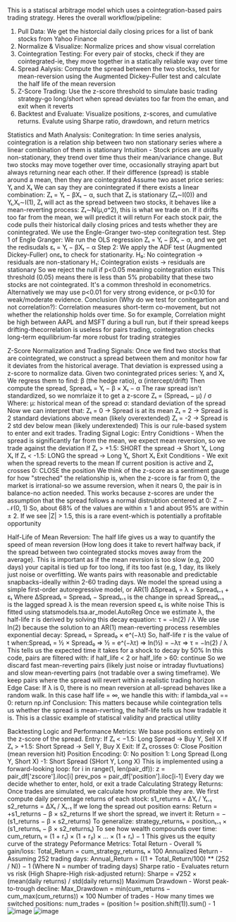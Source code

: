 This is a statiscal arbitrage model which uses a cointegration-based pairs trading strategy.
Heres the overall workflow/pipeline:
1. Pull Data: We get the historcial daily closing prices for a list of bank stocks from Yahoo Finance
2. Normalize & Visualize: Normalize prices and show visual correlation
3. Cointegration Testing: For every pair of stocks, check if they are cointegrated-ie, they move together in a statically reliable way over time
4. Spread Aalysis: Compute the spread between the two stocks, test for mean-reversion using the Augmented Dickey-Fuller test and calculate the half life of the mean reversion
5. Z-Score Trading: Use the z-score threshold to simulate basic trading strategy-go long/short when spread deviates too far from the eman, and exit when it reverts
6. Backtest and Evaluate: Visualize positions, z-scores, and cumulative returns. Evalute using Sharpe ratio, drawdown, and return metrics

Statistics and Math Analysis:
Conitegration:
In time series analysis, cointegration is a relation ship between two non stationary series where a linear combination of them is stationary
Intuition - Stock prices are usually non-stationary, they trend over time thus their mean/variance change. But two stocks may move together over time, occasionally straying apart but always returning near each other. If their difference (spread) is stable around a mean, then they are cointegrated
Assume two asset price series: Yₜ and Xₜ
We can say they are conintegrated if there exists a linear combination: Zₜ = Yₜ − βXₜ − α, such that Zₜ is stationary (Zₜ∼I(0)) and Yₜ,Xₜ∼I(1),
Zₜ will act as the spread between two stocks, it behaves like a mean-reverting process: Zₜ∼N(μ,σ^2), this is what we trade on. If it drifts too far from the mean, we will predict it will return
For each stock pair, the code pulls their historical daily closing prices and tests whether they are conintegrated.
We use the Engle-Granger two-step conitegration test.
Step 1 of Engle Granger: We run the OLS regression Zₜ = Yₜ − βXₜ − α, and we get the redisudals εₜ = Yₜ − βXₜ − α
Step 2: We apply the ADF test (Augmented Dickey-Fuller) onεₜ to check for stationarity.
H₀: No cointegration  →  residuals are non-stationary
H₁: Cointegration exists  →  residuals are stationary
So we reject the null if p<0.05 meaning cointegration exists
This threshold (0.05) means there is less than 5% probability that these two stocks are not cointegrated. It's a common threshold in econometrics. Alternatively we may use p<0.01 for very strong evidence, or p<0.10 for weak/moderate evidence. 
Conclusion (Why do we test for conitegartion and not correlation?): Correlation measures short-term co-movement, but not whether the relationship holds over time. So for example, Correlation might be high between AAPL and MSFT during a bull run, but if their spread keeps drifting-thecorrelation is useless for pairs trading, cointegration checks long-term equilibrium-far more robust for trading strategies

Z-Score Normalization and Trading Signals:
Once we find two stocks that are cointegrated, we construct a spread between them and monitor how far it deviates from the historical average. That deviation is expressed using a z-score to normalize data.
Given two conintegrated prices series: Yₜ and Xₜ
We regress them to find: β (the hedge ratio), α (intercept/drift)
Then compute the spread, Spreadₜ = Yₜ − β × Xₜ − α
The raw spread isn't standardized, so we nomrlaize it to get a z-score Zₜ = (Spreadₜ − μ) / σ
Where:
μ: historical mean of the spread
σ: standard deviation of the spread
Now we can interpret that:
Zₜ = 0 → Spread is at its mean
Zₜ = 2 → Spread is 2 standard deviations above mean (likely overextended)
Zₜ = -2 → Spread is 2 std dev below mean (likely underextended)
This is our rule-based system to enter and exit trades.
Trading Signal Logic:
Entry Conidtions - When the spread is significantly far from the mean, we expect mean reversion, so we trade against the deviation
If Zₜ > +1.5:
    SHORT the spread → Short Yₜ, Long Xₜ
If Zₜ < -1.5:
    LONG the spread → Long Yₜ, Short Xₜ
Exit Conditions - We exit when the spread reverts to the mean
If current position is active and Zₜ crosses 0:
    CLOSE the position
We think of the z-score as a sentiment gauge for how "streched" the relationship is, when the z-score is far from 0, the market is irrational-so we assume reversion, when it nears 0, the pair is in balance-no action needed.
This works because z-scores are under the assumption that the spread follows a normal distrubtion centered at 0: Z ∼ 𝒩(0, 1)
So, about 68% of the values are within ± 1 and about 95% are within ± 2. If we see |Z| > 1.5, this is a rare event-which is potentially a profitable opportunity

Half-Life of Mean Reversion:
The half life gives us a way to quantify the speed of mean reversion (How long does it take to revert halfway back, if the spread between two cointegrated stocks moves away from the average). This is important as if the mean revrsion is too slow (e.g, 200 days) your capital is tied up for too long, if its too fast (e.g, 1 day, its likely just noise or overfitting. We wants pairs with reasonable and predictable snapbacks-ideally within 2-60 trading days.
We model the spread using a simple first-order autoregressive model, or AR(1)
ΔSpreadₜ = λ × Spreadₜ₋₁ + εₜ
Where
ΔSpreadₜ = Spreadₜ − Spreadₜ₋₁ is the change in spread
Spreadₜ₋₁ is the lagged spread
λ is the mean reversion speed
εₜ is white noise
This is fitted using statsmodels.tsa.ar_model.AutoReg
Once we estimate λ, the half-life 𝜏 is derived by solving this decay equation: τ = −ln(2) / λ
We use ln(2) because the solution to an AR(1) mean-reverting process resembles exponential decay: Spreadₜ = Spread₀ × e^(−λt)
So, half-life 𝜏 is the value of t when:Spreadₜ = ½ × Spread₀
⇒ ½ = e^(−λτ)
⇒ ln(½) = −λτ
⇒ τ = −ln(2) / λ
This tells us the expected time it takes for a shock to decay by 50%
​In this code, pairs are filtered with:
if half_life < 2 or half_life > 60:
    continue
So we discard fast mean-reverting pairs (likely just noise or intraday fluvtuations) and slow mean-reverting pairs (not tradable over a swing timeframe). We keep pairs where the spread will revert within a realistic trading horizon
Edge Case:
If λ is 0, there is no mean reversion at all-spread behaves like a random walk. In this case half life = ∞, we handle this with:
if lambda_val == 0:
    return np.inf
Conclusion: This matters because while cointegration tells us whether the spread is mean-rverting, the half-life tells us how tradable it is. This is a classic example of statiscal validity and practical utility

Backtesting Logic and Performance Metrics:
We base positions entirely on the z-score of the spread.
Entry:
If Zₜ < −1.5:
    Long Spread → Buy Y, Sell X
If Zₜ > +1.5:
    Short Spread → Sell Y, Buy X
Exit:
If Zₜ crosses 0:
    Close Position (mean reversion hit)
Position Encoding:
0: No position
1: Long Spread (Long Y, Short X)
-1: Short Spread (SHort Y, Long X)
This is implemented using a forward-looking loop:
for i in range(1, len(pair_df)):
    z = pair_df['zscore'].iloc[i]
    prev_pos = pair_df['position'].iloc[i-1]
Every day we decide whether to enter, hold, or exit a trade
Calculating Strategy Returns:
Once trades are simulated, we calculate how profitable they are. We first compute daily percentage returns of each stock:
s1_returns = ΔYₜ / Yₜ₋₁
s2_returns = ΔXₜ / Xₜ₋₁
If we long the spread out position earns:
Return = +s1_returns − β × s2_returns
If we short the spread, we invert it:
Return = −(s1_returns − β × s2_returns)
To generalize:
strategy_returnsₜ = positionₜ₋₁ × (s1_returnsₜ − β × s2_returnsₜ)
To see how wealth compounds over time:
cum_returnₜ = (1 + r₁) × (1 + r₂) × ... × (1 + rₜ) − 1
This gives us the equity curve of the strategy
Peformance Metrics:
Total Return - Overall % gain/loss: Total_Return = cum_strategy_returnsₜ × 100
Annualized Return - Assuming 252 trading days: Annual_Return = ((1 + Total_Return/100) ** (252 / N)) − 1 (Where N = number of trading days)
Sharpe ratio - Evaluates return vs risk (High Shapre-High risk-adjusted return): Sharpe = √252 × (mean(daily returns) / std(daily returns))
Maximum Drawdown - Worst peak-to-trough decline: Max_Drawdown = min(cum_returns − cum_max(cum_returns)) × 100
Number of trades - How many times we switched positions: num_trades = (position != position.shift(1)).sum() - 1
![image](https://github.com/user-attachments/assets/305445a2-2b37-4f76-8435-1486f447db3a)
![image](https://github.com/user-attachments/assets/d88c28e2-21d8-4512-95ed-31bcd22bf504)
